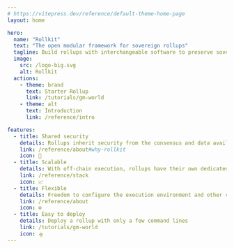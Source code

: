 ```yaml
---
# https://vitepress.dev/reference/default-theme-home-page
layout: home

hero:
  name: "Rollkit"
  text: "The open modular framework for sovereign rollups"
  tagline: Build rollups with interchangeable software to preserve sovereignty
  image:
    src: /logo-big.svg
    alt: Rollkit
  actions:
    - theme: brand
      text: Starter Rollup
      link: /tutorials/gm-world
    - theme: alt
      text: Introduction
      link: /reference/intro

features:
  - title: Shared security
    details: Rollups inherit security from the consensus and data availability layer
    link: /reference/about#why-rollkit
    icon: 🔐
  - title: Scalable
    details: With off-chain execution, rollups have their own dedicated computational resources
    link: /reference/stack
    icon: 📈
  - title: Flexible
    details: Freedom to configure the execution environment and other components
    link: /reference/about
    icon: ⚙️
  - title: Easy to deploy
    details: Deploy a rollup with only a few command lines
    link: /tutorials/gm-world
    icon: 🛸
---
```

